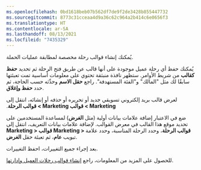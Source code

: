 ```yaml
---
ms.openlocfilehash: 0bd1618beb07b562df7de9f2de3428b855447732
ms.sourcegitcommit: 8773c31cceaa4d9a36c62c964a2b414c6e0656f3
ms.translationtype: HT
ms.contentlocale: ar-SA
ms.lasthandoff: 08/13/2021
ms.locfileid: "7435329"
---
```

يُمكنك إنشاء قوالب رحلة مخصصة لمطابقة عمليات الحملة.

يُمكنك حفظ أي رحلة عميل موجودة على أنها قالب عن طريق فتح الرحلة ثم تحديد **حفظ كقالب** من شريط الأوامر. ستظهر نافذة منبثقة تحتوي على معلومات أساسية تمت تعبئتها سابقًا لك مثل "المالك" و"‏‫الفئة المستهدفة‬". راجع **حقل الاسم** وحدِّثه حسب الحاجة، ثم حدد **حفظ وإغلاق**.

‏‫لعرض قالب بريد إلكتروني تسويقي جديد أو تحريره أو حذفه أو إنشائه، انتقل إلى **Marketing > قوالب Marketing > قوالب الرحلة**.

ضع في الاعتبار إضافة علامات بيانات أولية (مثل **الغرض**) لمساعدة المستخدمين على تحديد موقع هذا القالب في معرض القوالب. لإضافة علامات بيانات التعريف، انتقل إلى **Marketing > قوالب Marketing > قوالب الرحلة**، وحدد الرحلة المناسبة، وحدد علامة تبويب **عام**، ثم تعبئة حقل **الغرض**.

بعد إجراء جميع التغييرات، احفظ التغييرات.

للحصول على المزيد من المعلومات، راجع [إنشاء قوالب رحلات العميل وإدارتها](/dynamics365/marketing/journey-templates/?azure-portal=true).
